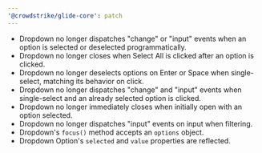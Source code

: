 ```yaml
---
'@crowdstrike/glide-core': patch
---
```


- Dropdown no longer dispatches "change" or "input" events when an option is selected or deselected programmatically.
- Dropdown no longer closes when Select All is clicked after an option is clicked.
- Dropdown no longer deselects options on Enter or Space when single-select, matching its behavior on click.
- Dropdown no longer dispatches "change" and "input" events when single-select and an already selected option is clicked.
- Dropdown no longer immediately closes when initially open with an option selected.
- Dropdown no longer dispatches "input" events on input when filtering.
- Dropdown's `focus()` method accepts an `options` object.
- Dropdown Option's `selected` and `value` properties are reflected.
